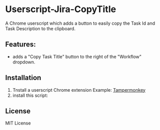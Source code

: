 # Userscript-Jira-CopyTitle
A Chrome userscript which adds a button to easily copy the Task Id and Task Description to the clipboard.


## Features:

* adds a "Copy Task Title" button to the right of the "Workflow" dropdown.

## Installation

1. Tnstall a userscript Chrome extension 
Example: [Tampermonkey](https://chrome.google.com/webstore/detail/tampermonkey/dhdgffkkebhmkfjojejmpbldmpobfkfo)
2. install this script: 


## License

MIT License
